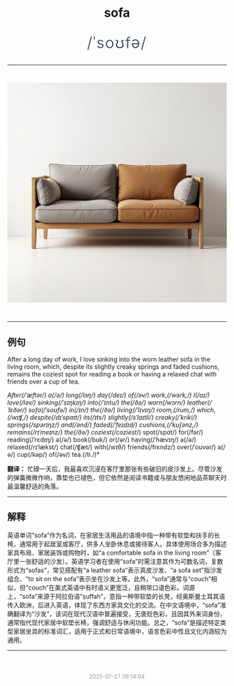 <div align="center">

# sofa

<div style="margin: 30px 0;">
<h1 style="font-size: 2.5em; font-weight: 300; letter-spacing: 2px; margin: 0; color: #2c3e50;">
/ˈsoʊfə/
</h1>
</div>

</div>

---

<div align="center" style="margin: 40px 0;">

![sofa](images/sofa.png)

</div>

---

## 例句

After a long day of work, I love sinking into the worn leather sofa in the living room, which, despite its slightly creaky springs and faded cushions, remains the coziest spot for reading a book or having a relaxed chat with friends over a cup of tea.

*After(/ˈæftər/) a(/ə/) long(/lɔŋ/) day(/deɪ/) of(/əv/) work,(/wərk,/) I(/aɪ/) love(/ləv/) sinking(/ˈsɪŋkɪŋ/) into(/ˈɪntu/) the(/ðə/) worn(/wɔrn/) leather(/ˈlɛðər/) sofa(/ˈsoʊfə/) in(/ɪn/) the(/ðə/) living(/ˈlɪvɪŋ/) room,(/rum,/) which,(/wɪʧ,/) despite(/dɪˈspaɪt/) its(/ɪts/) slightly(/sˈlaɪtli/) creaky(/ˈkriki/) springs(/spərɪŋz/) and(/ənd/) faded(/ˈfeɪdɪd/) cushions,(/ˈkʊʃənz,/) remains(/rɪˈmeɪnz/) the(/ðə/) coziest(/coziest*/) spot(/spɑt/) for(/fər/) reading(/ˈrɛdɪŋ/) a(/ə/) book(/bʊk/) or(/ər/) having(/ˈhævɪŋ/) a(/ə/) relaxed(/rɪˈlækst/) chat(/ʧæt/) with(/wɪθ/) friends(/frɛndz/) over(/ˈoʊvər/) a(/ə/) cup(/kəp/) of(/əv/) tea.(/ti./)*

**翻译：** 忙碌一天后，我最喜欢沉浸在客厅里那张有些破旧的皮沙发上。尽管沙发的弹簧微微作响，靠垫也已褪色，但它依然是阅读书籍或与朋友悠闲地品茶聊天时最温馨舒适的角落。

---

## 解释

英语单词“sofa”作为名词，在家居生活用品的语境中指一种带有软垫和扶手的长椅，通常用于起居室或客厅，供多人坐卧休息或接待客人。具体使用场合多为描述家具布局、家居装饰或购物时，如“a comfortable sofa in the living room”（客厅里一张舒适的沙发）。英语学习者在使用“sofa”时需注意其作为可数名词，复数形式为“sofas”，常见搭配有“a leather sofa”表示真皮沙发、“a sofa set”指沙发组合、“to sit on the sofa”表示坐在沙发上等。此外，“sofa”通常与“couch”相似，但“couch”在美式英语中有时语义更宽泛，且稍带口语色彩。词源上，“sofa”来源于阿拉伯语“ṣuffah”，意指一种带软垫的长凳，经奥斯曼土耳其语传入欧洲，后进入英语，体现了东西方家具文化的交流。在中文语境中，“sofa”准确翻译为“沙发”，该词在现代汉语中普遍接受，无褒贬色彩，且因其外来词身份，通常指代现代家居中软垫长椅，强调舒适与休闲功能。总之，“sofa”是描述特定类型家居坐具的标准词汇，适用于正式和日常语境中，语言色彩中性且文化内涵较为通用。


---

<div align="center" style="margin-top: 50px;">
<small style="color: #999; font-size: 0.9em;">2025-07-27 09:14:04</small>
</div>
